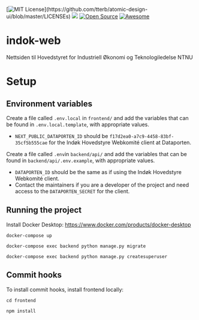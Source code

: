 [![MIT License](https://img.shields.io/apm/l/atomic-design-ui.svg?)](https://github.com/tterb/atomic-design-ui/blob/master/LICENSEs)
![](https://codebuild.eu-north-1.amazonaws.com/badges?uuid=eyJlbmNyeXB0ZWREYXRhIjoiMDVZaEw3WW5La1QvRzJJb3prL1grZ2piREtxUU5HaXhDd0h2d05uRjNFWHBQellaTnljNXpGVFY3MmFCaWpoSUE4aXJScW1IUnFQMjQrU002RFRCR1FRPSIsIml2UGFyYW1ldGVyU3BlYyI6Imw2WUFzNkxnQkl2SGgrUzkiLCJtYXRlcmlhbFNldFNlcmlhbCI6MX0%3D&branch=master)
[![Open Source](https://badges.frapsoft.com/os/v1/open-source.svg?v=103)](https://opensource.org/)
[![Awesome](https://cdn.rawgit.com/sindresorhus/awesome/d7305f38d29fed78fa85652e3a63e154dd8e8829/media/badge.svg)](https://github.com/sindresorhus/awesome)

# indok-web

Nettsiden til Hovedstyret for Industriell Økonomi og Teknologiledelse NTNU

# Setup

## Environment variables

Create a file called `.env.local` in `frontend/` and add the variables that can be found in `.env.local.template`, with appropriate values.

- `NEXT_PUBLIC_DATAPORTEN_ID` should be `f17d2ea0-a7c9-4458-83bf-35cf5b555cae` for the Indøk Hovedstyre Webkomité client at Dataporten.

Create a file called `.env`in `backend/api/` and add the variables that can be found in `backend/api/.env.example`, with appropriate values.

- `DATAPORTEN_ID` should be the same as if using the Indøk Hovedstyre Webkomité client.
- Contact the maintainers if you are a developer of the project and need access to the `DATAPORTEN_SECRET` for the client.

## Running the project

Install Docker Desktop: https://www.docker.com/products/docker-desktop

`docker-compose up`

`docker-compose exec backend python manage.py migrate`

`docker-compose exec backend python manage.py createsuperuser`

## Commit hooks

To install commit hooks, install frontend locally:

`cd frontend`

`npm install`
